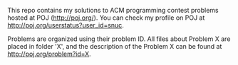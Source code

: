 This repo contains my solutions to ACM programming contest problems hosted at
POJ (http://poj.org/). You can check my profile on POJ at
http://poj.org/userstatus?user_id=snuc. 

Problems are organized using their problem ID. All files about Problem X are
placed in folder 'X', and the description of the Problem X can be found at
http://poj.org/problem?id=X.